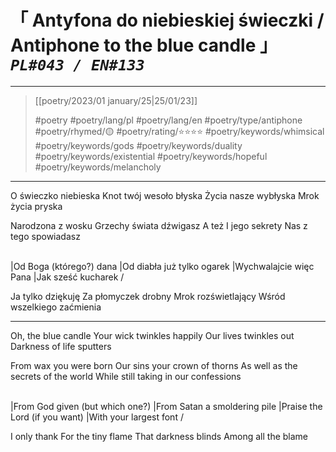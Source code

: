 # &#12300; Antyfona do niebieskiej świeczki / Antiphone to the blue candle &#12301; *`PL#043 / EN#133`*

---

> [[poetry/2023/01 january/25|25/01/23]]
> 
> #poetry 
> #poetry/lang/pl #poetry/lang/en 
> #poetry/type/antiphone 
> #poetry/rhymed/🟡 
> #poetry/rating/⭐⭐⭐⭐ 
> #poetry/keywords/whimsical #poetry/keywords/gods #poetry/keywords/duality #poetry/keywords/existential #poetry/keywords/hopeful #poetry/keywords/melancholy 

---

O świeczko niebieska
Knot twój wesoło błyska
Życia nasze wybłyska
Mrok życia pryska

Narodzona z wosku
Grzechy świata dźwigasz
A też I jego sekrety
Nas z tego spowiadasz 

\
 |Od Boga (którego?) dana
 |Od diabła już tylko ogarek
 |Wychwalajcie więc Pana
 |Jak sześć kucharek
/

Ja tylko dziękuję
Za płomyczek drobny
Mrok rozświetlający
Wśród wszelkiego zaćmienia

---

Oh, the blue candle
Your wick twinkles happily
Our lives twinkles out
Darkness of life sputters

From wax you were born
Our sins your crown of thorns
As well as the secrets of the world
While still taking in our confessions

\
 |From God given (but which one?)
 |From Satan a smoldering pile
 |Praise the Lord (if you want)
 |With your largest font
/

I only thank
For the tiny flame
That darkness blinds
Among all the blame
